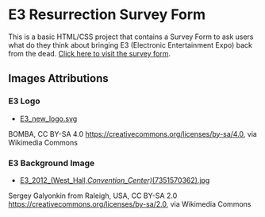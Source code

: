 # E3 Resurrection Survey Form

This is a basic HTML/CSS project that contains a Survey Form to ask users what do they think about bringing E3 (Electronic Entertainment Expo) back from the dead. [Click here to visit the survey form](https://victor749.github.io/e3-resurrection-survey-form/).

## Images Attributions

### E3 Logo

- [E3_new_logo.svg](https://commons.wikimedia.org/wiki/File:E3_new_logo.svg)

BOMBA, CC BY-SA 4.0 <https://creativecommons.org/licenses/by-sa/4.0>, via Wikimedia Commons

### E3 Background Image

- [E3_2012_(West_Hall,_Convention_Center)_(7351570362).jpg](https://commons.wikimedia.org/wiki/File:E3_2012_(West_Hall,_Convention_Center)_(7351570362).jpg)

Sergey Galyonkin from Raleigh, USA, CC BY-SA 2.0 <https://creativecommons.org/licenses/by-sa/2.0>, via Wikimedia Commons
